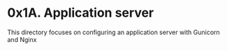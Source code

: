 # 0x1A. Application server

This directory focuses on configuring an application server with Gunicorn and Nginx

